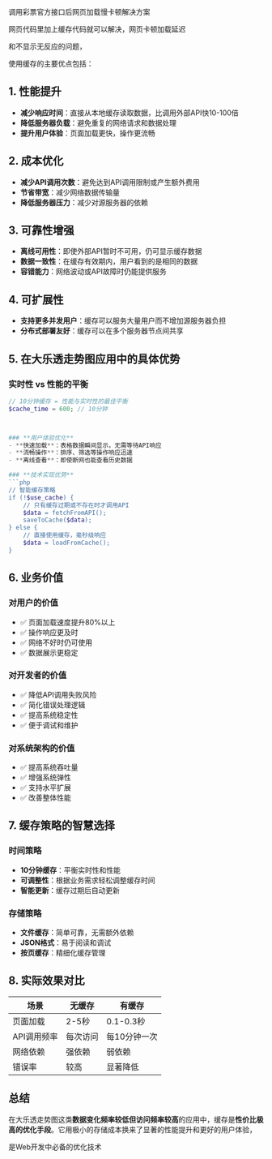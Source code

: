 调用彩票官方接口后网页加载慢卡顿解决方案

网页代码里加上缓存代码就可以解决，网页卡顿加载延迟

和不显示无反应的问题，


使用缓存的主要优点包括：

## 1. **性能提升**
- **减少响应时间**：直接从本地缓存读取数据，比调用外部API快10-100倍
- **降低服务器负载**：避免重复的网络请求和数据处理
- **提升用户体验**：页面加载更快，操作更流畅

## 2. **成本优化**
- **减少API调用次数**：避免达到API调用限制或产生额外费用
- **节省带宽**：减少网络数据传输量
- **降低服务器压力**：减少对源服务器的依赖

## 3. **可靠性增强**
- **离线可用性**：即使外部API暂时不可用，仍可显示缓存数据
- **数据一致性**：在缓存有效期内，用户看到的是相同的数据
- **容错能力**：网络波动或API故障时仍能提供服务

## 4. **可扩展性**
- **支持更多并发用户**：缓存可以服务大量用户而不增加源服务器负担
- **分布式部署友好**：缓存可以在多个服务器节点间共享

## 5. **在大乐透走势图应用中的具体优势**

### **实时性 vs 性能的平衡**
```php
// 10分钟缓存 = 性能与实时性的最佳平衡
$cache_time = 600; // 10分钟



### **用户体验优化**
- **快速加载**：表格数据瞬间显示，无需等待API响应
- **流畅操作**：排序、筛选等操作响应迅速
- **离线查看**：即使断网也能查看历史数据

### **技术实现优势**
```php
// 智能缓存策略
if (!$use_cache) {
    // 只有缓存过期或不存在时才调用API
    $data = fetchFromAPI();
    saveToCache($data);
} else {
    // 直接使用缓存，毫秒级响应
    $data = loadFromCache();
}
```

## 6. **业务价值**

### **对用户的价值**
- ✅ 页面加载速度提升80%以上
- ✅ 操作响应更及时
- ✅ 网络不好时仍可使用
- ✅ 数据展示更稳定

### **对开发者的价值**
- ✅ 降低API调用失败风险
- ✅ 简化错误处理逻辑
- ✅ 提高系统稳定性
- ✅ 便于调试和维护

### **对系统架构的价值**
- ✅ 提高系统吞吐量
- ✅ 增强系统弹性
- ✅ 支持水平扩展
- ✅ 改善整体性能

## 7. **缓存策略的智慧选择**

### **时间策略**
- **10分钟缓存**：平衡实时性和性能
- **可调整性**：根据业务需求轻松调整缓存时间
- **智能更新**：缓存过期后自动更新

### **存储策略**
- **文件缓存**：简单可靠，无需额外依赖
- **JSON格式**：易于阅读和调试
- **按页缓存**：精细化缓存管理

## 8. **实际效果对比**

| 场景 | 无缓存 | 有缓存 |
|------|--------|--------|
| 页面加载 | 2-5秒 | 0.1-0.3秒 |
| API调用频率 | 每次访问 | 每10分钟一次 |
| 网络依赖 | 强依赖 | 弱依赖 |
| 错误率 | 较高 | 显著降低 |

## 总结

在大乐透走势图这类**数据变化频率较低但访问频率较高**的应用中，缓存是**性价比极高的优化手段**。它用极小的存储成本换来了显著的性能提升和更好的用户体验，

是Web开发中必备的优化技术

